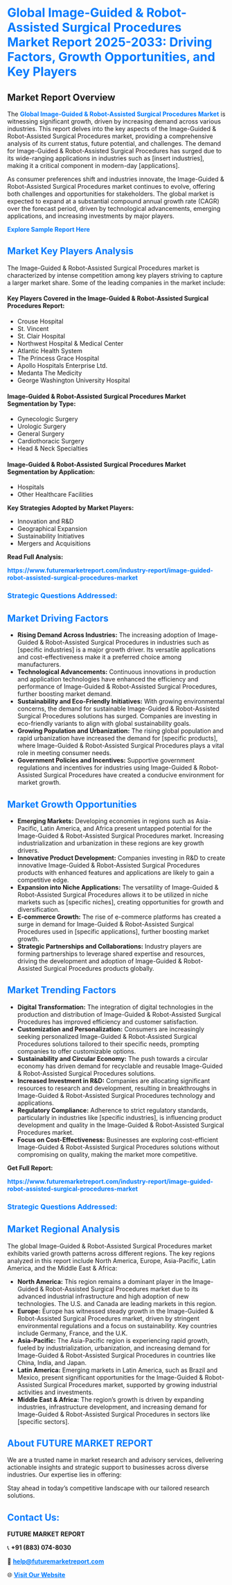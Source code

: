 <h1 style="color: #007BFF;">Global Image-Guided & Robot-Assisted Surgical Procedures Market Report 2025-2033: Driving Factors, Growth Opportunities, and Key Players</h1>

<section id="overview">
<h2>Market Report Overview</h2>
<p>The <a href="https://www.futuremarketreport.com/industry-report/image-guided-robot-assisted-surgical-procedures-market" style="color: #007BFF; text-decoration: none;"><strong>Global Image-Guided & Robot-Assisted Surgical Procedures Market</strong></a> is witnessing significant growth, driven by increasing demand across various industries. This report delves into the key aspects of the Image-Guided & Robot-Assisted Surgical Procedures market, providing a comprehensive analysis of its current status, future potential, and challenges. The demand for Image-Guided & Robot-Assisted Surgical Procedures has surged due to its wide-ranging applications in industries such as [insert industries], making it a critical component in modern-day [applications].</p>
<p>As consumer preferences shift and industries innovate, the Image-Guided & Robot-Assisted Surgical Procedures market continues to evolve, offering both challenges and opportunities for stakeholders. The global market is expected to expand at a substantial compound annual growth rate (CAGR) over the forecast period, driven by technological advancements, emerging applications, and increasing investments by major players.</p>
</section>

<section id="overview">
<p><a href="https://www.futuremarketreport.com/request-sample/reportId=98405" style="color: #007BFF; text-decoration: none;"><strong>Explore Sample Report Here</strong></a></p>
</section>

<section id="key-players">
<h2 style="color: #007BFF;">Market Key Players Analysis</h2>
<p>The Image-Guided & Robot-Assisted Surgical Procedures market is characterized by intense competition among key players striving to capture a larger market share. Some of the leading companies in the market include:</p>
<h4>Key Players Covered in the Image-Guided & Robot-Assisted Surgical Procedures Report:</h4>
<ul><li>Crouse Hospital</li><li>St. Vincent</li><li>St. Clair Hospital</li><li>Northwest Hospital &amp; Medical Center</li><li>Atlantic Health System</li><li>The Princess Grace Hospital</li><li>Apollo Hospitals Enterprise Ltd.</li><li>Medanta The Medicity</li><li>George Washington University Hospital</li></ul>
<h4>Image-Guided & Robot-Assisted Surgical Procedures Market Segmentation by Type:</h4>
<ul><li>Gynecologic Surgery</li><li>Urologic Surgery</li><li>General Surgery</li><li>Cardiothoracic Surgery</li><li>Head &amp; Neck Specialties</li></ul>

<h4>Image-Guided & Robot-Assisted Surgical Procedures Market Segmentation by Application:</h4>
<ul><li>Hospitals</li><li>Other Healthcare Facilities</li></ul>
<p><strong>Key Strategies Adopted by Market Players:</strong></p>
<ul>
<li>Innovation and R&D</li>
<li>Geographical Expansion</li>
<li>Sustainability Initiatives</li>
<li>Mergers and Acquisitions</li>
</ul>
</section>

<section>
<p><strong>Read Full Analysis: </strong></p><a href="https://www.futuremarketreport.com/industry-report/image-guided-robot-assisted-surgical-procedures-market" style="color: #007BFF; text-decoration: none;"><strong>https://www.futuremarketreport.com/industry-report/image-guided-robot-assisted-surgical-procedures-market</strong></a>
<h3 style="color: #007BFF;">Strategic Questions Addressed:</h3>
</section>

<section id="driving-factors">
<h2 style="color: #007BFF;">Market Driving Factors</h2>
<ul>
<li><strong>Rising Demand Across Industries:</strong> The increasing adoption of Image-Guided & Robot-Assisted Surgical Procedures in industries such as [specific industries] is a major growth driver. Its versatile applications and cost-effectiveness make it a preferred choice among manufacturers.</li>
<li><strong>Technological Advancements:</strong> Continuous innovations in production and application technologies have enhanced the efficiency and performance of Image-Guided & Robot-Assisted Surgical Procedures, further boosting market demand.</li>
<li><strong>Sustainability and Eco-Friendly Initiatives:</strong> With growing environmental concerns, the demand for sustainable Image-Guided & Robot-Assisted Surgical Procedures solutions has surged. Companies are investing in eco-friendly variants to align with global sustainability goals.</li>
<li><strong>Growing Population and Urbanization:</strong> The rising global population and rapid urbanization have increased the demand for [specific products], where Image-Guided & Robot-Assisted Surgical Procedures plays a vital role in meeting consumer needs.</li>
<li><strong>Government Policies and Incentives:</strong> Supportive government regulations and incentives for industries using Image-Guided & Robot-Assisted Surgical Procedures have created a conducive environment for market growth.</li>
</ul>
</section>

<section id="growth-opportunities">
<h2 style="color: #007BFF;">Market Growth Opportunities</h2>
<ul>
<li><strong>Emerging Markets:</strong> Developing economies in regions such as Asia-Pacific, Latin America, and Africa present untapped potential for the Image-Guided & Robot-Assisted Surgical Procedures market. Increasing industrialization and urbanization in these regions are key growth drivers.</li>
<li><strong>Innovative Product Development:</strong> Companies investing in R&D to create innovative Image-Guided & Robot-Assisted Surgical Procedures products with enhanced features and applications are likely to gain a competitive edge.</li>
<li><strong>Expansion into Niche Applications:</strong> The versatility of Image-Guided & Robot-Assisted Surgical Procedures allows it to be utilized in niche markets such as [specific niches], creating opportunities for growth and diversification.</li>
<li><strong>E-commerce Growth:</strong> The rise of e-commerce platforms has created a surge in demand for Image-Guided & Robot-Assisted Surgical Procedures used in [specific applications], further boosting market growth.</li>
<li><strong>Strategic Partnerships and Collaborations:</strong> Industry players are forming partnerships to leverage shared expertise and resources, driving the development and adoption of Image-Guided & Robot-Assisted Surgical Procedures products globally.</li>
</ul>
</section>

<section id="trending-factors">
<h2 style="color: #007BFF;">Market Trending Factors</h2>
<ul>
<li><strong>Digital Transformation:</strong> The integration of digital technologies in the production and distribution of Image-Guided & Robot-Assisted Surgical Procedures has improved efficiency and customer satisfaction.</li>
<li><strong>Customization and Personalization:</strong> Consumers are increasingly seeking personalized Image-Guided & Robot-Assisted Surgical Procedures solutions tailored to their specific needs, prompting companies to offer customizable options.</li>
<li><strong>Sustainability and Circular Economy:</strong> The push towards a circular economy has driven demand for recyclable and reusable Image-Guided & Robot-Assisted Surgical Procedures solutions.</li>
<li><strong>Increased Investment in R&D:</strong> Companies are allocating significant resources to research and development, resulting in breakthroughs in Image-Guided & Robot-Assisted Surgical Procedures technology and applications.</li>
<li><strong>Regulatory Compliance:</strong> Adherence to strict regulatory standards, particularly in industries like [specific industries], is influencing product development and quality in the Image-Guided & Robot-Assisted Surgical Procedures market.</li>
<li><strong>Focus on Cost-Effectiveness:</strong> Businesses are exploring cost-efficient Image-Guided & Robot-Assisted Surgical Procedures solutions without compromising on quality, making the market more competitive.</li>
</ul>
</section>

<section>
<p><strong>Get Full Report: </strong></p><a href="https://www.futuremarketreport.com/industry-report/image-guided-robot-assisted-surgical-procedures-market" style="color: #007BFF; text-decoration: none;"><strong>https://www.futuremarketreport.com/industry-report/image-guided-robot-assisted-surgical-procedures-market</strong></a>
<h3 style="color: #007BFF;">Strategic Questions Addressed:</h3>
</section>


<section id="regional-analysis">
<h2 style="color: #007BFF;">Market Regional Analysis</h2>
<p>The global Image-Guided & Robot-Assisted Surgical Procedures market exhibits varied growth patterns across different regions. The key regions analyzed in this report include North America, Europe, Asia-Pacific, Latin America, and the Middle East & Africa:</p>
<ul>
<li><strong>North America:</strong> This region remains a dominant player in the Image-Guided & Robot-Assisted Surgical Procedures market due to its advanced industrial infrastructure and high adoption of new technologies. The U.S. and Canada are leading markets in this region.</li>
<li><strong>Europe:</strong> Europe has witnessed steady growth in the Image-Guided & Robot-Assisted Surgical Procedures market, driven by stringent environmental regulations and a focus on sustainability. Key countries include Germany, France, and the U.K.</li>
<li><strong>Asia-Pacific:</strong> The Asia-Pacific region is experiencing rapid growth, fueled by industrialization, urbanization, and increasing demand for Image-Guided & Robot-Assisted Surgical Procedures in countries like China, India, and Japan.</li>
<li><strong>Latin America:</strong> Emerging markets in Latin America, such as Brazil and Mexico, present significant opportunities for the Image-Guided & Robot-Assisted Surgical Procedures market, supported by growing industrial activities and investments.</li>
<li><strong>Middle East & Africa:</strong> The region’s growth is driven by expanding industries, infrastructure development, and increasing demand for Image-Guided & Robot-Assisted Surgical Procedures in sectors like [specific sectors].</li>
</ul>
</section>

<footer>
<h2 style="color: #007BFF;">About FUTURE MARKET REPORT</h2>
<p>We are a trusted name in market research and advisory services, delivering actionable insights and strategic support to businesses across diverse industries. Our expertise lies in offering:</p>

<p>Stay ahead in today’s competitive landscape with our tailored research solutions.</p>

<h2 style="color: #007BFF;">Contact Us:</h2>
<p><strong>FUTURE MARKET REPORT</strong></p>
<p>📞 <strong>+91 (883) 074-8030</strong></p>
<p>📧 <strong><a href="mailto:help@futuremarketreport.com" style="color: #007BFF;">help@futuremarketreport.com</a></strong></p>
<p>🌐 <strong><a href="https://www.futuremarketreport.com/" style="color: #007BFF;">Visit Our Website</a></strong></p>
</footer>